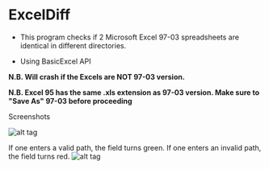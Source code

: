 ExcelDiff
=========

- This program checks if 2 Microsoft Excel 97-03 spreadsheets are identical in different directories.

- Using BasicExcel API

**N.B. Will crash if the Excels are NOT 97-03 version.**

**N.B. Excel 95 has the same .xls extension as 97-03 version. Make sure to "Save As" 97-03 before proceeding**

Screenshots


![alt tag](https://raw.github.com/raytung/ExcelDiff/master/sample.png)

If one enters a valid path, the field turns green.
If one enters an invalid path, the field turns red.
![alt tag](https://raw.github.com/raytung/ExcelDiff/master/sample2.png)

